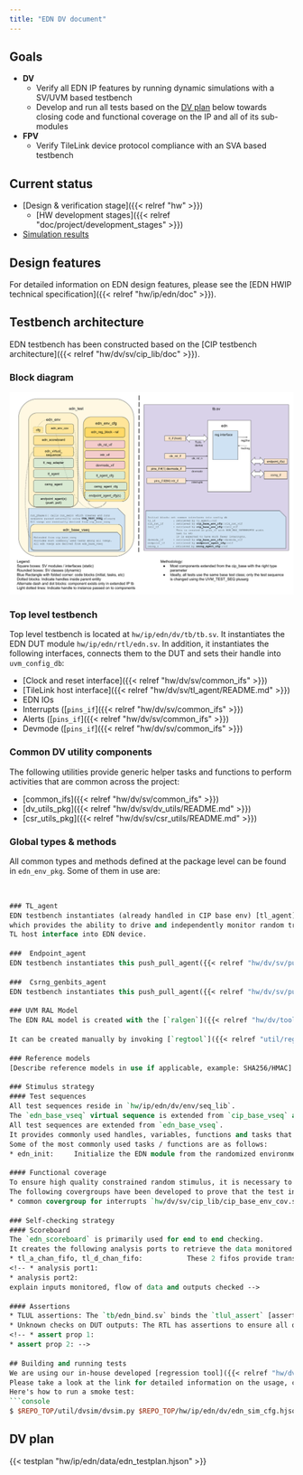 ```yaml
---
title: "EDN DV document"
---
```


## Goals
* **DV**
  * Verify all EDN IP features by running dynamic simulations with a SV/UVM based testbench
  * Develop and run all tests based on the [DV plan](#dv-plan) below towards closing code and functional coverage on the IP and all of its sub-modules
* **FPV**
  * Verify TileLink device protocol compliance with an SVA based testbench

## Current status
* [Design & verification stage]({{< relref "hw" >}})
  * [HW development stages]({{< relref "doc/project/development_stages" >}})
* [Simulation results](https://reports.opentitan.org/hw/ip/edn/dv/latest/results.html)

## Design features
For detailed information on EDN design features, please see the [EDN HWIP technical specification]({{< relref "hw/ip/edn/doc" >}}).

## Testbench architecture
EDN testbench has been constructed based on the [CIP testbench architecture]({{< relref "hw/dv/sv/cip_lib/doc" >}}).

### Block diagram
![Block diagram](edn_tb.svg)

### Top level testbench
Top level testbench is located at `hw/ip/edn/dv/tb/tb.sv`. It instantiates the EDN DUT module `hw/ip/edn/rtl/edn.sv`.
In addition, it instantiates the following interfaces, connects them to the DUT and sets their handle into `uvm_config_db`:
* [Clock and reset interface]({{< relref "hw/dv/sv/common_ifs" >}})
* [TileLink host interface]({{< relref "hw/dv/sv/tl_agent/README.md" >}})
* EDN IOs
* Interrupts ([`pins_if`]({{< relref "hw/dv/sv/common_ifs" >}})
* Alerts ([`pins_if`]({{< relref "hw/dv/sv/common_ifs" >}})
* Devmode ([`pins_if`]({{< relref "hw/dv/sv/common_ifs" >}})

### Common DV utility components
The following utilities provide generic helper tasks and functions to perform activities that are common across the project:
* [common_ifs]({{< relref "hw/dv/sv/common_ifs" >}})
* [dv_utils_pkg]({{< relref "hw/dv/sv/dv_utils/README.md" >}})
* [csr_utils_pkg]({{< relref "hw/dv/sv/csr_utils/README.md" >}})

<!--### Compile-time configurations
[list compile time configurations, if any and what are they used for]
TODO-->

### Global types & methods
All common types and methods defined at the package level can be found in
`edn_env_pkg`. Some of them in use are:
```systemverilog
```
<!--TODO [list a few parameters, types & methods; no need to mention all]-->
```systemverilog

### TL_agent
EDN testbench instantiates (already handled in CIP base env) [tl_agent]({{< relref "hw/dv/sv/tl_agent/README.md" >}})
which provides the ability to drive and independently monitor random traffic via
TL host interface into EDN device.

###  Endpoint_agent
EDN testbench instantiates this push_pull_agent({{< relref "hw/dv/sv/push_pull_agent/README.md" >}}) which models an endpoint module.

###  Csrng_genbits_agent
EDN testbench instantiates this push_pull_agent({{< relref "hw/dv/sv/push_pull_agent/README.md" >}}) which models the genbits function of the csrng module.

### UVM RAL Model
The EDN RAL model is created with the [`ralgen`]({{< relref "hw/dv/tools/ralgen/README.md" >}}) FuseSoC generator script automatically when the simulation is at the build stage.

It can be created manually by invoking [`regtool`]({{< relref "util/reggen/README.md" >}}):

### Reference models
[Describe reference models in use if applicable, example: SHA256/HMAC]

### Stimulus strategy
#### Test sequences
All test sequences reside in `hw/ip/edn/dv/env/seq_lib`.
The `edn_base_vseq` virtual sequence is extended from `cip_base_vseq` and serves as a starting point.
All test sequences are extended from `edn_base_vseq`.
It provides commonly used handles, variables, functions and tasks that the test sequences can simple use / call.
Some of the most commonly used tasks / functions are as follows:
* edn_init:     Initialize the EDN module from the randomized environment variables in the config.

#### Functional coverage
To ensure high quality constrained random stimulus, it is necessary to develop a functional coverage model.
The following covergroups have been developed to prove that the test intent has been adequately met:
* common covergroup for interrupts `hw/dv/sv/cip_lib/cip_base_env_cov.sv`: Cover interrupt value, interrupt enable, intr_test, interrupt pin

### Self-checking strategy
#### Scoreboard
The `edn_scoreboard` is primarily used for end to end checking.
It creates the following analysis ports to retrieve the data monitored by corresponding interface agents:
* tl_a_chan_fifo, tl_d_chan_fifo:           These 2 fifos provide transaction items at the end of Tilelink address channel and data channel respectively
<!-- * analysis port1:
* analysis port2:
explain inputs monitored, flow of data and outputs checked -->

#### Assertions
* TLUL assertions: The `tb/edn_bind.sv` binds the `tlul_assert` [assertions]({{< relref "hw/ip/tlul/doc/TlulProtocolChecker.md" >}}) to the IP to ensure TileLink interface protocol compliance.
* Unknown checks on DUT outputs: The RTL has assertions to ensure all outputs are initialized to known values after coming out of reset.
<!-- * assert prop 1:
* assert prop 2: -->

## Building and running tests
We are using our in-house developed [regression tool]({{< relref "hw/dv/tools/README.md" >}}) for building and running our tests and regressions.
Please take a look at the link for detailed information on the usage, capabilities, features and known issues.
Here's how to run a smoke test:
```console
$ $REPO_TOP/util/dvsim/dvsim.py $REPO_TOP/hw/ip/edn/dv/edn_sim_cfg.hjson -i edn_smoke
```

## DV plan
{{< testplan "hw/ip/edn/data/edn_testplan.hjson" >}}
